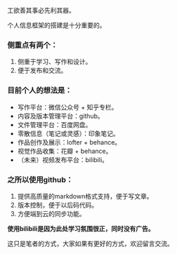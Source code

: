 工欲善其事必先利其器。

个人信息框架的搭建是十分重要的。

### 侧重点有两个：
1. 侧重于学习、写作和设计。
2. 便于发布和交流。

### 目前个人的想法是：
- 写作平台：微信公众号 + 知乎专栏。
- 内容及版本管理平台：github。
- 文件管理平台：百度网盘。
- 零散信息（笔记或灵感）：印象笔记。
- 作品创作及展示：lofter + behance。
- 视觉作品收集：花瓣 + behance。
- （未来）视频发布平台：bilibili。

### 之所以使用github：
  1. 提供高质量的markdown格式支持，便于写文章。
  2. 版本控制，便于以后码代码。
  3. 方便端到云的同步功能。
  
**使用bilibili是因为此处学习氛围很正，同时没有广告。**
  
这只是笔者的方式，大家如果有更好的方式，欢迎留言交流。
